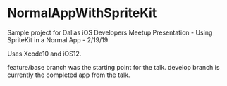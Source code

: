# NormalAppWithSpriteKit

Sample project for Dallas iOS Developers Meetup Presentation - Using SpriteKit in a Normal App - 2/19/19

Uses Xcode10 and iOS12.

feature/base branch was the starting point for the talk.
develop branch is currently the completed app from the talk.
